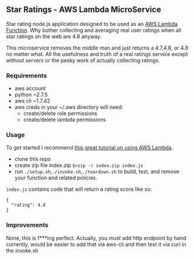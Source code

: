 ## Star Ratings - AWS Lambda MicroService

Star rating node.js application designed to be used as an [AWS Lambda Function](https://aws.amazon.com/lambda/).
Why bother collecting and averaging real user ratings when all star ratings on the web are 4.8 anyway.  

This microservice removes the middle man and just returns a 4.7,4.8, or 4.9 no matter what.
All the usefulness and truth of a real ratings service except without servers or the pesky work of actually collecting ratings.

### Requirements

- aws account
- python ~2.7.5
- aws cli ~1.7.42
- aws creds in your ~/.aws directory will need:
  - create/delete role permissions
  - create/delete lambda permissions

### Usage
To get started I recommend [this great tutorial on using AWS Lambda](http://docs.aws.amazon.com/lambda/latest/dg/getting-started-custom-events.html).

- clone this repo
- create zip file index.zip ```$>zip -r index.zip index.js ```
- run ```./setup.sh```,```./invoke.sh```,```./teardown.sh``` to build, test, and remove your function and related policies.

```index.js``` contains code that will return a rating score like so:
```
{
  "rating": 4.8
}
```

### Improvements
None, this is f***ing perfect.
Actually, you must add http endpoint by hand currently, would be easier to add that via aws-cli and then test it via curl in the invoke.sh
